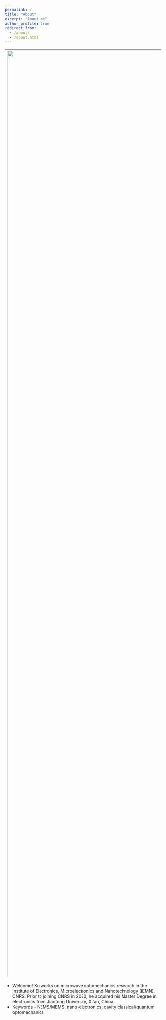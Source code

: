 ```yaml
---
permalink: /
title: "About"
excerpt: "About me"
author_profile: true
redirect_from: 
  - /about/
  - /about.html
---
```

|<img src="https://haoxsia.github.io/images/2023-01-01-length-scale01.jpg?raw=true" alt="Photo" style="width: 3000px;"/>|
|---|

* Welcome! Xu works on microwave optomechanics research in the Institute of Electronics, Microelectronics and Nanotechnology (IEMN), CNRS. Prior to joining CNRS in 2020, he acquired his Master Degree in electronics from Jiaotong  University, Xi'an, China.
* Keywords - NEMS/MEMS, nano-electronics, cavity classical/quantum optomechanics

